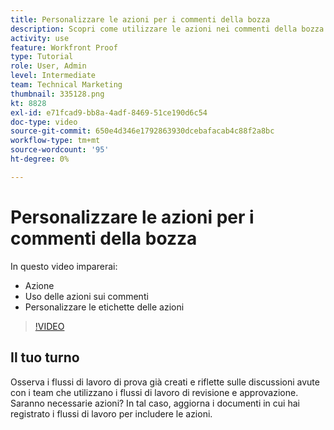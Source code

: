 ```yaml
---
title: Personalizzare le azioni per i commenti della bozza
description: Scopri come utilizzare le azioni nei commenti della bozza. Scopri come impostare e personalizzare le etichette delle azioni per le funzioni di correzione.
activity: use
feature: Workfront Proof
type: Tutorial
role: User, Admin
level: Intermediate
team: Technical Marketing
thumbnail: 335128.png
kt: 8828
exl-id: e71fcad9-bb8a-4adf-8469-51ce190d6c54
doc-type: video
source-git-commit: 650e4d346e1792863930dcebafacab4c88f2a8bc
workflow-type: tm+mt
source-wordcount: '95'
ht-degree: 0%

---
```


# Personalizzare le azioni per i commenti della bozza

In questo video imparerai:

* Azione
* Uso delle azioni sui commenti
* Personalizzare le etichette delle azioni

>[!VIDEO](https://video.tv.adobe.com/v/335128/?quality=12&learn=on)

## Il tuo turno

Osserva i flussi di lavoro di prova già creati e riflette sulle discussioni avute con i team che utilizzano i flussi di lavoro di revisione e approvazione. Saranno necessarie azioni? In tal caso, aggiorna i documenti in cui hai registrato i flussi di lavoro per includere le azioni.

